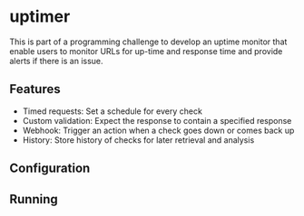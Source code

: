 # uptimer

This is part of a programming challenge to develop an uptime monitor that enable users to monitor URLs for up-time and response time and provide alerts if there is an issue.

## Features

- Timed requests: Set a schedule for every check
- Custom validation: Expect the response to contain a specified response
- Webhook: Trigger an action when a check goes down or comes back up
- History: Store history of checks for later retrieval and analysis


## Configuration

## Running